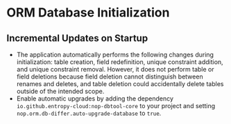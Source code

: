# ORM Database Initialization

## Incremental Updates on Startup

* The application automatically performs the following changes during initialization: table creation, field redefinition, unique constraint addition, and unique constraint removal. However, it does not perform table or field deletions because field deletion cannot distinguish between renames and deletes, and table deletion could accidentally delete tables outside of the intended scope.
* Enable automatic upgrades by adding the dependency `io.github.entropy-cloud:nop-dbtool-core` to your project and setting `nop.orm.db-differ.auto-upgrade-database` to `true`.

